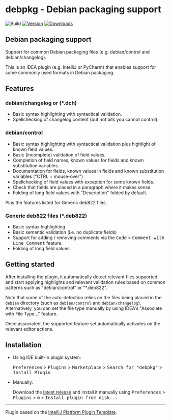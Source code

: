 # debpkg - Debian packaging support

![Build](https://github.com/nthykier/IDEA-debpkg/workflows/Build/badge.svg)
[![Version](https://img.shields.io/jetbrains/plugin/v/com.github.nthykier.debpkg.svg)](https://plugins.jetbrains.com/plugin/com.github.nthykier.debpkg)
[![Downloads](https://img.shields.io/jetbrains/plugin/d/com.github.nthykier.debpkg.svg)](https://plugins.jetbrains.com/plugin/com.github.nthykier.debpkg)

## Debian packaging support
<!-- Plugin description -->
Support for common Debian packaging files (e.g. debian/control and debian/changelog).

This is an IDEA plugin (e.g. IntelliJ or PyCharm) that enables support for some
commonly used formats in Debian packaging.
<!-- Plugin description end -->

## Features

### debian/changelog or (*.dch)

 * Basic syntax highlighting with syntactical validation.
 * Spellchecking of changelog content (but not bits you cannot control).

### debian/control

 * Basic syntax highlighting with syntactical validation plus highlight of known field values.
 * Basic (incomplete) validation of field values.
 * Completion of field names, known values for fields and known substitution variables.
 * Documentation for fields, known values in fields and known substitution variables ("CTRL + mouse-over")
 * Spellchecking of field values with exception for some known fields.
 * Check that fields are placed in a paragraph where it makes sense.
 * Folding of long field values with "Description" folded by default.

Plus the features listed for Generic deb822 files.

### Generic deb822 files (*.deb822)

 * Basic syntax highlighting.
 * Basic semantic validation (i.e. no duplicate fields)
 * Support for adding / removing comments via the <kbd>Code</kbd> > <kbd>Comment with Line Comment</kbd> feature.
 * Folding of long field values.

## Getting started

After installing the plugin, it automatically detect relevant files
supported and start applying highlights and relevant validation rules
based on common patterns such as "debian/control" or "*.deb822".

Note that some of the auto-detection relies on the files being placed
in the `debian` directory (such as `debian/control` and
`debian/changelog`). Alternatively, you can set the file type manually
by using IDEA's "Associate with File Type..." feature.

Once associated, the supported feature set automatically activates on
the relevant editor actions.
 
## Installation

- Using IDE built-in plugin system:
  
  <kbd>Preferences</kbd> > <kbd>Plugins</kbd> > <kbd>Marketplace</kbd> > <kbd>Search for "debpkg"</kbd> >
  <kbd>Install Plugin</kbd>
  
- Manually:

  Download the [latest release](https://github.com/nthykier/IDEA-debpkg/releases/latest) and install it manually using
  <kbd>Preferences</kbd> > <kbd>Plugins</kbd> > <kbd>⚙️</kbd> > <kbd>Install plugin from disk...</kbd>


---
Plugin based on the [IntelliJ Platform Plugin Template][template].

[template]: https://github.com/JetBrains/intellij-platform-plugin-template
